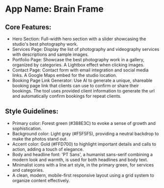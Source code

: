 # **App Name**: Brain Frame

## Core Features:

- Hero Section: Full-width hero section with a slider showcasing the studio's best photography work.
- Services Page: Display the list of photography and videography services with descriptions and sample images.
- Portfolio Page: Showcase the best photography work in a gallery, organized by categories. A Lightbox effect when clicking images.
- Contact Page: Contact form with email integration and social media links. A Google Maps embed for the studio location.
- Booking Page Link Generator: Use AI to generate a unique, shareable booking page link that clients can use to confirm or share their bookings. The tool uses provided client information to generate the url and automatically confirm bookings for repeat clients.

## Style Guidelines:

- Primary color: Forest green (#388E3C) to evoke a sense of growth and sophistication.
- Background color: Light gray (#F5F5F5), providing a neutral backdrop to make the photos stand out.
- Accent color: Gold (#FFD700) to highlight important details and calls to action, adding a touch of elegance.
- Body and headline font: 'PT Sans', a humanist sans-serif combining a modern look and warmth, is used for both headlines and body text.
- Minimalist icons with a line art style, in the primary green, for services and categories.
- A clean, modern, mobile-first responsive layout using a grid system to organize content effectively.